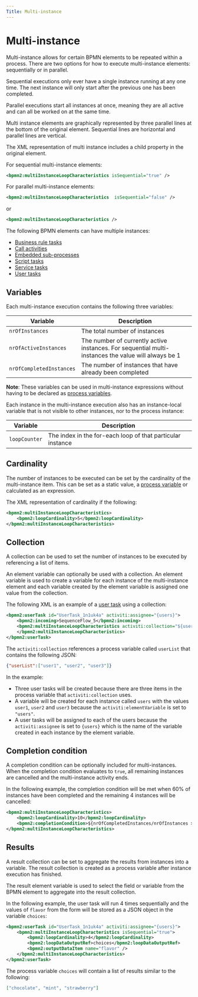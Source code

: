 ```yaml
---
Title: Multi-instance
---
```


# Multi-instance
Multi-instance allows for certain BPMN elements to be repeated within a process. There are two options for how to execute multi-instance elements: sequentially or in parallel. 

Sequential executions only ever have a single instance running at any one time. The next instance will only start after the previous one has been completed. 

Parallel executions start all instances at once, meaning they are all active and can all be worked on at the same time. 

Multi instance elements are graphically represented by three parallel lines at the bottom of the original element. Sequential lines are horizontal and parallel lines are vertical. 

The XML representation of multi instance includes a child property in the original element.

For sequential multi-instance elements:

```xml
<bpmn2:multiInstanceLoopCharacteristics isSequential="true" />
```

For parallel multi-instance elements:

```xml
<bpmn2:multiInstanceLoopCharacteristics  isSequential="false" />
```

or

```xml
<bpmn2:multiInstanceLoopCharacteristics />

```

The following BPMN elements can have multiple instances:

* [Business rule tasks](../bpmn/business.md)
* [Call activities](../bpmn/call.md)
* [Embedded sub-processes](../bpmn/sub.md#expanded-and-collapsed-sub-processes)
* [Script tasks](../bpmn/script.md)
* [Service tasks](../bpmn/service.md)
* [User tasks](../bpmn/user.md)

## Variables 
Each multi-instance execution contains the following three variables: 

| Variable | Description |
| -------- | ----------- | 
| `nrOfInstances` | The total number of instances |
| `nrOfActiveInstances` | The number of currently active instances. For sequential multi-instances the value will always be 1 |
| `nrOfCompletedInstances` | The number of instances that have already been completed | 

**Note**: These variables can be used in multi-instance expressions without having to be declared as [process variables](../../processes/variables.md).

Each instance in the multi-instance execution also has an instance-local variable that is not visible to other instances, nor to the process instance:

| Variable | Description |
| -------- | ----------- | 
| `loopCounter` | The index in the for-each loop of that particular instance |

## Cardinality
The number of instances to be executed can be set by the cardinality of the multi-instance item. This can be set as a static value, a [process variable](../../processes/variables.md) or calculated as an expression. 

The XML representation of cardinality if the following: 

```xml
<bpmn2:multiInstanceLoopCharacteristics>
	<bpmn2:loopCardinality>5</bpmn2:loopCardinality>
</bpmn2:multiInstanceLoopCharacteristics>
```

## Collection
A collection can be used to set the number of instances to be executed by referencing a list of items. 

An element variable can optionally be used with a collection. An element variable is used to create a variable for each instance of the multi-instance element and each variable created by the element variable is assigned one value from the collection.

The following XML is an example of a [user task](../bpmn/user.md) using a collection:

```xml
<bpmn2:userTask id="UserTask_1n1uk4a" activiti:assignee="{users}">
	<bpmn2:incoming>SequenceFlow_5</bpmn2:incoming>
	<bpmn2:multiInstanceLoopCharacteristics activiti:collection="${userList.users}" activiti:elementVariable="users">
	</bpmn2:multiInstanceLoopCharacteristics>
</bpmn2:userTask>
```

The `activiti:collection` references a process variable called `userList` that contains the following JSON:

```json
{"userList":["user1", "user2", "user3"]}
```

In the example:

* Three user tasks will be created because there are three items in the process variable that `activiti:collection` uses.
* A variable will be created for each instance called `users` with the values `user1`, `user2` and `user3` because the `activiti:elementVariable` is set to `"users"`. 
* A user tasks will be assigned to each of the users because the `activiti:assignee` is set to `{users}` which is the name of the variable created in each instance by the element variable.

## Completion condition 
A completion condition can be optionally included for multi-instances. When the completion condition evaluates to `true`, all remaining instances are cancelled and the multi-instance activity ends.

In the following example, the completion condition will be met when 60% of instances have been completed and the remaining 4 instances will be cancelled:

```xml
<bpmn2:multiInstanceLoopCharacteristics>
	<bpmn2:loopCardinality>10</bpmn2:loopCardinality>
	<bpmn2:completionCondition>${nrOfCompletedInstances/nrOfInstances >= 0.6 }</bpmn2:completionCondition>
</bpmn2:multiInstanceLoopCharacteristics>
```

## Results
A result collection can be set to aggregate the results from instances into a variable. The result collection is created as a process variable after instance execution has finished. 

The result element variable is used to select the field or variable from the BPMN element to aggregate into the result collection. 

In the following example, the user task will run 4 times sequentially and the values of `flavor` from the form will be stored as a JSON object in the variable `choices`: 

```xml
<bpmn2:userTask id="UserTask_1n1uk4a" activiti:assignee="{users}">
	<bpmn2:multiInstanceLoopCharacteristics isSequential="true">
		<bpmn2:loopCardinality>4</bpmn2:loopCardinality>
		<bpmn2:loopDataOutputRef>choices</bpmn2:loopDataOutputRef>
		<bpmn2:outputDataItem name="flavor" />
	</bpmn2:multiInstanceLoopCharacteristics>
</bpmn2:userTask>
```

The process variable `choices` will contain a list of results similar to the following:

```json
["chocolate", "mint", "strawberry"]
```